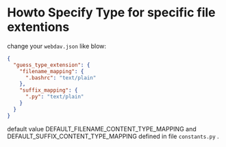 # Howto Specify Type for specific file extentions

change your `webdav.json` like blow:

```json
{
  "guess_type_extension": {
    "filename_mapping": {
      ".bashrc": "text/plain"
    },
    "suffix_mapping": {
      ".py": "text/plain"
    }
  }
}
```

default value DEFAULT_FILENAME_CONTENT_TYPE_MAPPING and DEFAULT_SUFFIX_CONTENT_TYPE_MAPPING defined in file `constants.py` .